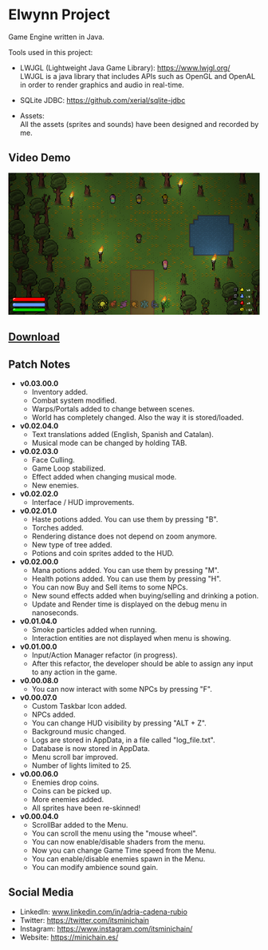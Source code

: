 # Elwynn Project 

Game Engine written in Java.

Tools used in this project:

- LWJGL (Lightweight Java Game Library): https://www.lwjgl.org/ \
LWJGL is a java library that includes APIs such as OpenGL and OpenAL in order to render graphics and audio in real-time.

- SQLite JDBC: https://github.com/xerial/sqlite-jdbc

- Assets:\
All the assets (sprites and sounds) have been designed and recorded by me.

## Video Demo
[![Elwynn Project Demo](/screenshots/screenshot01.jpg)](https://youtu.be/72e-9ftkaj4)

## [Download](https://drive.google.com/drive/folders/1ouFLMoRi2XZKDLciLRhzkJsJ3ALuE3bf?usp=sharing)

## Patch Notes

* **v0.03.00.0**
    * Inventory added.
    * Combat system modified.
    * Warps/Portals added to change between scenes.
    * World has completely changed. Also the way it is stored/loaded.
* **v0.02.04.0**
    * Text translations added (English, Spanish and Catalan).
    * Musical mode can be changed by holding TAB.
* **v0.02.03.0**
    * Face Culling.
    * Game Loop stabilized.
    * Effect added when changing musical mode.
    * New enemies.
* **v0.02.02.0**
    * Interface / HUD improvements.
* **v0.02.01.0**
    * Haste potions added. You can use them by pressing "B".
    * Torches added.
    * Rendering distance does not depend on zoom anymore.
    * New type of tree added.
    * Potions and coin sprites added to the HUD.
* **v0.02.00.0**
    * Mana potions added. You can use them by pressing "M".
    * Health potions added. You can use them by pressing "H".
    * You can now Buy and Sell items to some NPCs.
    * New sound effects added when buying/selling and drinking a potion.
    * Update and Render time is displayed on the debug menu in nanoseconds.
* **v0.01.04.0**
    * Smoke particles added when running.
    * Interaction entities are not displayed when menu is showing.
* **v0.01.00.0**
    * Input/Action Manager refactor (in progress).
    * After this refactor, the developer should be able to assign any input to any action in the game.
* **v0.00.08.0**
    * You can now interact with some NPCs by pressing "F".
* **v0.00.07.0**
    * Custom Taskbar Icon added.
    * NPCs added.
    * You can change HUD visibility by pressing "ALT + Z".
    * Background music changed.
    * Logs are stored in AppData, in a file called "log_file.txt".
    * Database is now stored in AppData.
    * Menu scroll bar improved.
    * Number of lights limited to 25.
* **v0.00.06.0**
    * Enemies drop coins.
    * Coins can be picked up.
    * More enemies added.
    * All sprites have been re-skinned!
* **v0.00.04.0**
    * ScrollBar added to the Menu.
    * You can scroll the menu using the "mouse wheel".
    * You can now enable/disable shaders from the menu.
    * Now you can change Game Time speed from the Menu.
    * You can enable/disable enemies spawn in the Menu.
    * You can modify ambience sound gain.

## Social Media
- LinkedIn: www.linkedin.com/in/adria-cadena-rubio
- Twitter: https://twitter.com/itsminichain
- Instagram: https://www.instagram.com/itsminichain/
- Website: https://minichain.es/
